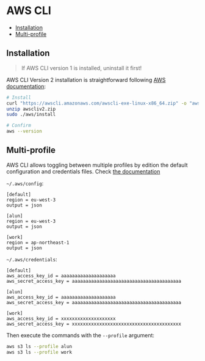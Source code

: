 # AWS CLI <!-- omit in toc -->

- [Installation](#installation)
- [Multi-profile](#multi-profile)

## Installation

> If AWS CLI version 1 is installed, uninstall it first!

AWS CLI Version 2 installation is straightforward following [AWS documentation](https://docs.aws.amazon.com/cli/latest/userguide/install-cliv2.html):

```sh
# Install
curl "https://awscli.amazonaws.com/awscli-exe-linux-x86_64.zip" -o "awscliv2.zip"
unzip awscliv2.zip
sudo ./aws/install

# Confirm
aws --version
```

## Multi-profile

AWS CLI allows toggling between multiple profiles by edition the default configuration and credentials files. Check [the documentation](https://docs.aws.amazon.com/cli/latest/userguide/cli-configure-profiles.html)

`~/.aws/config`:

```
[default]
region = eu-west-3
output = json

[alun]
region = eu-west-3
output = json

[work]
region = ap-northeast-1
output = json
```

`~/.aws/credentials`:

```
[default]
aws_access_key_id = aaaaaaaaaaaaaaaaaaaa
aws_secret_access_key = aaaaaaaaaaaaaaaaaaaaaaaaaaaaaaaaaaaaaaaa

[alun]
aws_access_key_id = aaaaaaaaaaaaaaaaaaaa
aws_secret_access_key = aaaaaaaaaaaaaaaaaaaaaaaaaaaaaaaaaaaaaaaa

[work]
aws_access_key_id = xxxxxxxxxxxxxxxxxxxx
aws_secret_access_key = xxxxxxxxxxxxxxxxxxxxxxxxxxxxxxxxxxxxxxxx
```

Then execute the commands with the `--profile` argument:

```sh
aws s3 ls --profile alun
aws s3 ls --profile work
```